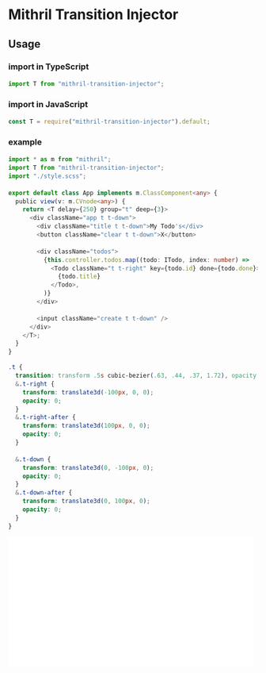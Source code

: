 # Mithril Transition Injector

## Usage

### import in TypeScript
```typescript
import T from "mithril-transition-injector";
```
### import in JavaScript
```javascript
const T = require("mithril-transition-injector").default;
```
### example 
```typescript
import * as m from "mithril"; 
import T from "mithril-transition-injector";
import "./style.scss";

export default class App implements m.ClassComponent<any> {
  public view(v: m.CVnode<any>) {
    return <T delay={250} group="t" deep={3}>
      <div className="app t t-down">
        <div className="title t t-down">My Todo's</div>
        <button className="clear t t-down">X</button>
        
        <div className="todos">
          {this.controller.todos.map((todo: ITodo, index: number) =>
            <Todo className="t t-right" key={todo.id} done={todo.done}>
              {todo.title}
            </Todo>,
          )}
        </div>

        <input className="create t t-down" />
      </div>
    </T>;
  }
}
```
```css
.t {
  transition: transform .5s cubic-bezier(.63, .44, .37, 1.72), opacity .5s;
  &.t-right {
    transform: translate3d(-100px, 0, 0);
    opacity: 0;
  }
  &.t-right-after {
    transform: translate3d(100px, 0, 0);
    opacity: 0;
  }
  
  &.t-down {
    transform: translate3d(0, -100px, 0);
    opacity: 0;
  }
  &.t-down-after {
    transform: translate3d(0, 100px, 0);
    opacity: 0;
  }
}
```

![example gif](https://github.com/CapnMarius/MithrilTransitionInjector/blob/master/example.gif?raw=true "Example GIF")
